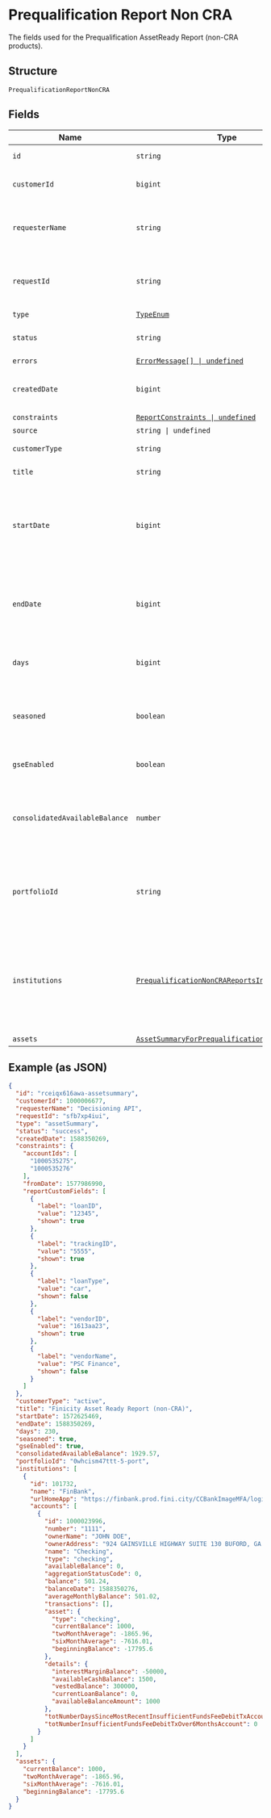 
# Prequalification Report Non CRA

The fields used for the Prequalification AssetReady Report (non-CRA products).

## Structure

`PrequalificationReportNonCRA`

## Fields

| Name | Type | Tags | Description |
|  --- | --- | --- | --- |
| `id` | `string` | Required | Finicity's report ID |
| `customerId` | `bigint` | Required | Finicity ID for the customer |
| `requesterName` | `string` | Required | Name of Finicity partner requesting the report |
| `requestId` | `string` | Required | Unique requestId for this specific call request |
| `type` | [`TypeEnum`](../../doc/models/type-enum.md) | Required | Report type |
| `status` | `string` | Required | inProgress, success, or failure |
| `errors` | [`ErrorMessage[] \| undefined`](../../doc/models/error-message.md) | Optional | - |
| `createdDate` | `bigint` | Required | The date the report was generated |
| `constraints` | [`ReportConstraints \| undefined`](../../doc/models/report-constraints.md) | Optional | - |
| `source` | `string \| undefined` | Optional | - |
| `customerType` | `string` | Required | Customer type |
| `title` | `string` | Required | Title of the report |
| `startDate` | `bigint` | Required | The postedDate of the earliest transaction analyzed for this report |
| `endDate` | `bigint` | Required | The postedDate of the latest transaction analyzed for this report |
| `days` | `bigint` | Required | Number of days covered by the report |
| `seasoned` | `boolean` | Required | This will display true if the report covers more than 180 days |
| `gseEnabled` | `boolean` | Required | Finicity Internal Use Only |
| `consolidatedAvailableBalance` | `number` | Required | Sum of Available Balance for all of the accounts included in the report |
| `portfolioId` | `string` | Required | Finicity’s portfolio ID associated with the consumer on the report. |
| `institutions` | [`PrequalificationNonCRAReportsInstitutions[]`](../../doc/models/prequalification-non-cra-reports-institutions.md) | Required | A list of institution records, including information about the individual accounts used in this report |
| `assets` | [`AssetSummaryForPrequalificationNonCRAReports`](../../doc/models/asset-summary-for-prequalification-non-cra-reports.md) | Required | - |

## Example (as JSON)

```json
{
  "id": "rceiqx616awa-assetsummary",
  "customerId": 1000006677,
  "requesterName": "Decisioning API",
  "requestId": "sfb7xp4iui",
  "type": "assetSummary",
  "status": "success",
  "createdDate": 1588350269,
  "constraints": {
    "accountIds": [
      "1000535275",
      "1000535276"
    ],
    "fromDate": 1577986990,
    "reportCustomFields": [
      {
        "label": "loanID",
        "value": "12345",
        "shown": true
      },
      {
        "label": "trackingID",
        "value": "5555",
        "shown": true
      },
      {
        "label": "loanType",
        "value": "car",
        "shown": false
      },
      {
        "label": "vendorID",
        "value": "1613aa23",
        "shown": true
      },
      {
        "label": "vendorName",
        "value": "PSC Finance",
        "shown": false
      }
    ]
  },
  "customerType": "active",
  "title": "Finicity Asset Ready Report (non-CRA)",
  "startDate": 1572625469,
  "endDate": 1588350269,
  "days": 230,
  "seasoned": true,
  "gseEnabled": true,
  "consolidatedAvailableBalance": 1929.57,
  "portfolioId": "0whcism47ttt-5-port",
  "institutions": [
    {
      "id": 101732,
      "name": "FinBank",
      "urlHomeApp": "https://finbank.prod.fini.city/CCBankImageMFA/login.jsp",
      "accounts": [
        {
          "id": 1000023996,
          "number": "1111",
          "ownerName": "JOHN DOE",
          "ownerAddress": "924 GAINSVILLE HIGHWAY SUITE 130 BUFORD, GA 30518",
          "name": "Checking",
          "type": "checking",
          "availableBalance": 0,
          "aggregationStatusCode": 0,
          "balance": 501.24,
          "balanceDate": 1588350276,
          "averageMonthlyBalance": 501.02,
          "transactions": [],
          "asset": {
            "type": "checking",
            "currentBalance": 1000,
            "twoMonthAverage": -1865.96,
            "sixMonthAverage": -7616.01,
            "beginningBalance": -17795.6
          },
          "details": {
            "interestMarginBalance": -50000,
            "availableCashBalance": 1500,
            "vestedBalance": 300000,
            "currentLoanBalance": 0,
            "availableBalanceAmount": 1000
          },
          "totNumberDaysSinceMostRecentInsufficientFundsFeeDebitTxAccount": 0,
          "totNumberInsufficientFundsFeeDebitTxOver6MonthsAccount": 0
        }
      ]
    }
  ],
  "assets": {
    "currentBalance": 1000,
    "twoMonthAverage": -1865.96,
    "sixMonthAverage": -7616.01,
    "beginningBalance": -17795.6
  }
}
```

